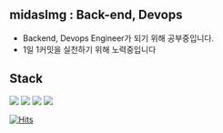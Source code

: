 

## midaslmg : Back-end, Devops

- Backend, Devops Engineer가 되기 위해 공부중입니다.
- 1일 1커밋을 실천하기 위해 노력중입니다

## Stack

<img src= "http://img.shields.io/badge/-Spring-white?logo=Spring">
<img src= "http://img.shields.io/badge/-Microsoft Azure-blue?logo=Azure DevOps">
<img src= "http://img.shields.io/badge/-Docker-white?logo=Docker">
<img src= "http://img.shields.io/badge/-Kubernetes-white?logo=Kubernetes">


[![Hits](https://hits.seeyoufarm.com/api/count/incr/badge.svg?url=https%3A%2F%2Fgithub.com%2Fmidaslmg94&count_bg=%2379C83D&title_bg=%23555555&icon=&icon_color=%23E7E7E7&title=hits&edge_flat=false)](https://hits.seeyoufarm.com)

